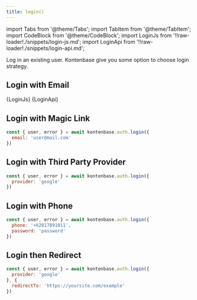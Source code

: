 ```yaml
---
title: login()
---
```


import Tabs from '@theme/Tabs';
import TabItem from '@theme/TabItem';
import CodeBlock from '@theme/CodeBlock';
import LoginJs from '!!raw-loader!./snippets/login-js.md';
import LoginApi from '!!raw-loader!./snippets/login-api.md';

Log in an existing user. Kontenbase give you some option to choose login strategy.

## Login with Email
<Tabs>
  <TabItem value="javascript" label="Javascript" default>
    <CodeBlock className="language-jsx">
      {LoginJs}
    </CodeBlock>
  </TabItem>
  <TabItem value="API" label="API">
    <CodeBlock className="language-jsx" title="[POST]">
      {LoginApi}
    </CodeBlock>
  </TabItem>
</Tabs>

## Login with Magic Link

```javascript
const { user, error } = await kontenbase.auth.login({
  email: 'user@mail.com'
})
```

## Login with Third Party Provider
```javascript
const { user, error } = await kontenbase.auth.login({
  provider: 'google'
})
```

## Login with Phone 
```javascript
const { user, error } = await kontenbase.auth.login({
  phone: '+62817891011',
  password: 'password'
})
```

## Login then Redirect
```javascript
const { user, error } = await kontenbase.auth.login({
  provider: 'google'
}, {
  redirectTo: 'https://yoursite.com/example'
})
```
